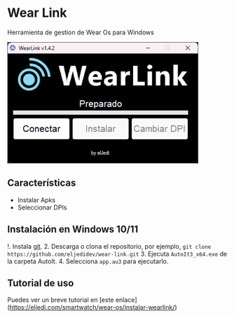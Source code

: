 # Wear Link
Herramienta de gestion de Wear Os para Windows

![](screenshot.png)
## Características
- Instalar Apks
- Seleccionar DPIs

## Instalación en Windows 10/11
!. Instala [git](https://git-scm.com/download/win).
2. Descarga o clona el repositorio, por ejemplo, `git clone https://github.com/eljedidev/wear-link.git`
3. Ejecuta `AutoIt3_x64.exe` de la carpeta AutoIt.
4. Selecciona `app.au3` para ejecutarlo. 

## Tutorial de uso

Puedes ver un breve tutorial en [este enlace] (https://eljedi.com/smartwatch/wear-os/instalar-wearlink/)
